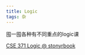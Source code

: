 ```yaml
---
title: Logic
tags: 杂
---
```


囤一囤各种有不同重点的logic课

<!--more-->

[CSE 371 Logic @ stonyrbook](https://www3.cs.stonybrook.edu/~cse371/)
